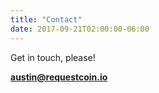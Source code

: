 ```yaml
---
title: "Contact"
date: 2017-09-21T02:00:00-06:00
---
```


Get in touch, please!

**austin@requestcoin.io**
